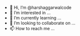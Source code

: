 - 👋 Hi, I’m @harshaggarwalcode
- 👀 I’m interested in ...
- 🌱 I’m currently learning ...
- 💞️ I’m looking to collaborate on ...
- 📫 How to reach me ...

<!---
harshaggarwalcode/harshaggarwalcode is a ✨ special ✨ repository because its `README.md` (this file) appears on your GitHub profile.
You can click the Preview link to take a look at your changes.
--->
